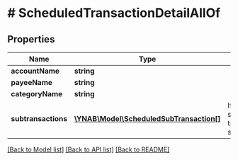 # # ScheduledTransactionDetailAllOf

## Properties

Name | Type | Description | Notes
------------ | ------------- | ------------- | -------------
**accountName** | **string** |  | 
**payeeName** | **string** |  | [optional] 
**categoryName** | **string** |  | [optional] 
**subtransactions** | [**\YNAB\Model\ScheduledSubTransaction[]**](ScheduledSubTransaction.md) | If a split scheduled transaction, the subtransactions. | 

[[Back to Model list]](../../README.md#documentation-for-models) [[Back to API list]](../../README.md#documentation-for-api-endpoints) [[Back to README]](../../README.md)


